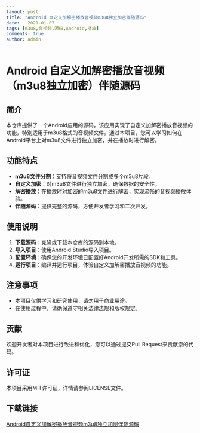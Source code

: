 ```yaml
---
layout: post
title: "Android 自定义加解密播放音视频m3u8独立加密伴随源码"
date:   2021-01-07
tags: [m3u8,音视频,源码,Android,播放]
comments: true
author: admin
---
```

# Android 自定义加解密播放音视频（m3u8独立加密）伴随源码

## 简介
本仓库提供了一个Android应用的源码，该应用实现了自定义加解密播放音视频的功能，特别适用于m3u8格式的音视频文件。通过本项目，您可以学习如何在Android平台上对m3u8文件进行独立加密，并在播放时进行解密。

## 功能特点
- **m3u8文件分割**：支持将音视频文件分割成多个m3u8片段。
- **自定义加密**：对m3u8文件进行独立加密，确保数据的安全性。
- **解密播放**：在播放时对加密的m3u8文件进行解密，实现流畅的音视频播放体验。
- **伴随源码**：提供完整的源码，方便开发者学习和二次开发。

## 使用说明
1. **下载源码**：克隆或下载本仓库的源码到本地。
2. **导入项目**：使用Android Studio导入项目。
3. **配置环境**：确保您的开发环境已配置好Android开发所需的SDK和工具。
4. **运行项目**：编译并运行项目，体验自定义加解密播放音视频的功能。

## 注意事项
- 本项目仅供学习和研究使用，请勿用于商业用途。
- 在使用过程中，请确保遵守相关法律法规和版权规定。

## 贡献
欢迎开发者对本项目进行改进和优化，您可以通过提交Pull Request来贡献您的代码。

## 许可证
本项目采用MIT许可证，详情请参阅LICENSE文件。

## 下载链接

[Android自定义加解密播放音视频m3u8独立加密伴随源码](https://pan.quark.cn/s/0642ab94be6d)